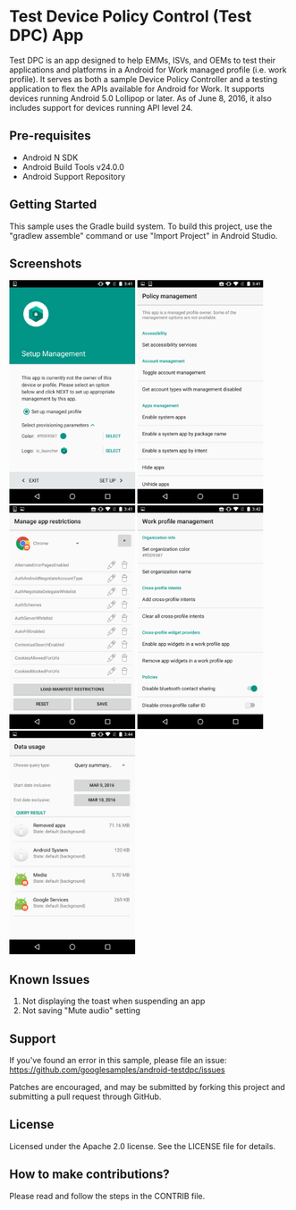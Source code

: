 Test Device Policy Control (Test DPC) App
=========================================

Test DPC is an app designed to help EMMs, ISVs, and OEMs to test their applications and platforms in a Android for Work managed profile (i.e. work profile). It serves as both a sample Device Policy Controller and a testing application to flex the APIs available for Android for Work. It supports devices running Android 5.0 Lollipop or later. As of June 8, 2016, it also includes support for devices running API level 24.

Pre-requisites
--------------

- Android N SDK
- Android Build Tools v24.0.0
- Android Support Repository

Getting Started
---------------

This sample uses the Gradle build system. To build this project, use the "gradlew assemble" command or use "Import Project" in Android Studio.

Screenshots
------------

<img src="doc/setup.png" height="400" alt="Setup" title="Setup screen"/>
<img src="doc/policy_management.png" height="400" alt="Policy Management" title="Home screen once the profile is setup" />
<img src="doc/manage_app_restrictions.png" height="400" alt="Manage App Restrictions" title="Manage restrictions for apps in the work profile" />
<img src="doc/work_profile_management.png" height="400" alt="Work Profile Management" title="Manage policies specific to the work profile" />
<img src="doc/network_data_usage_stats.png" height="400" alt="Network Data Usage Stats" title="Analyze data usage for specific work apps or the entire profile" />

Known Issues
------------

1. Not displaying the toast when suspending an app
2. Not saving "Mute audio" setting

Support
-------

If you've found an error in this sample, please file an issue:
https://github.com/googlesamples/android-testdpc/issues

Patches are encouraged, and may be submitted by forking this project and submitting a pull request through GitHub.

License
-------

Licensed under the Apache 2.0 license. See the LICENSE file for details.

How to make contributions?
--------------------------

Please read and follow the steps in the CONTRIB file.
